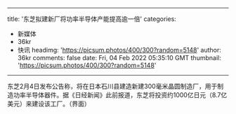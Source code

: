 
---
title: '东芝拟建新厂将功率半导体产能提高逾一倍'
categories: 
 - 新媒体
 - 36kr
 - 快讯
headimg: 'https://picsum.photos/400/300?random=5148'
author: 36kr
comments: false
date: Fri, 04 Feb 2022 05:35:10 GMT
thumbnail: 'https://picsum.photos/400/300?random=5148'
---

<div>   
东芝2月4日发布公告称，将在日本石川县建造新建300毫米晶圆制造厂，用于制造功率半导体器件。据《日经新闻》此前报道，东芝将投资约1000亿日元（8.7亿美元）来建设该工厂。（界面）  
</div>
            